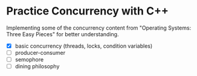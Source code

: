 # Practice Concurrency with C++

Implementing some of the concurrency content from "Operating Systems: Three Easy Pieces" for better understanding.

-[x] basic concurrency (threads, locks, condition variables)
-[ ] producer-consumer
-[ ] semophore
-[ ] dining philosophy